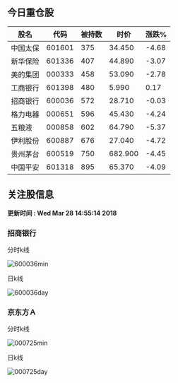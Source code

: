 
## 今日重仓股 

|股名|代码|被持数|时价|涨跌%|
|---|---|---|---|---|
|中国太保|601601|375|34.450|-4.68|
|新华保险|601336|407|44.890|-3.07|
|美的集团|000333|458|53.090|-2.78|
|工商银行|601398|480|5.990|0.17|
|招商银行|600036|572|28.710|-0.03|
|格力电器|000651|596|45.430|-4.24|
|五粮液|000858|602|64.790|-5.37|
|伊利股份|600887|676|27.040|-4.72|
|贵州茅台|600519|750|682.900|-4.45|
|中国平安|601318|895|65.370|-4.09|

## 关注股信息
**更新时间 : Wed Mar 28 14:55:14 2018**
### 招商银行 
分时k线

![600036min](http://image.sinajs.cn/newchart/min/n/sh600036.gif)

日k线

![600036day](http://image.sinajs.cn/newchart/daily/n/sh600036.gif)

### 京东方Ａ 
分时k线

![000725min](http://image.sinajs.cn/newchart/min/n/sz000725.gif)

日k线

![000725day](http://image.sinajs.cn/newchart/daily/n/sz000725.gif)
